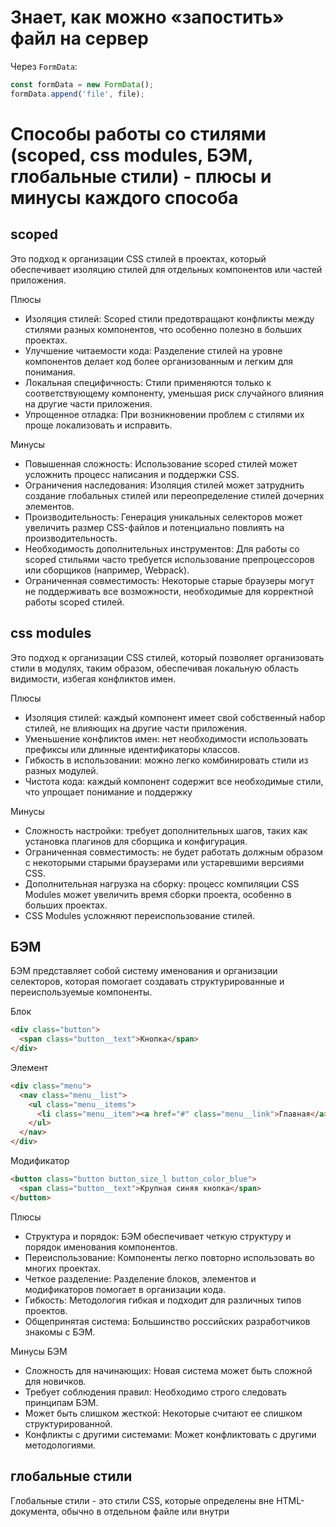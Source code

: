 # Знает, как можно «запостить» файл на сервер

Через ```FormData```:
```javascript
const formData = new FormData();
formData.append('file', file);
```
# Способы работы со стилями (scoped, css modules, БЭМ, глобальные стили) - плюсы и минусы каждого способа

scoped
-
Это подход к организации CSS стилей в проектах, который обеспечивает изоляцию стилей для отдельных компонентов или частей приложения.

Плюсы
- Изоляция стилей: Scoped стили предотвращают конфликты между стилями разных компонентов, что особенно полезно в больших проектах.
- Улучшение читаемости кода: Разделение стилей на уровне компонентов делает код более организованным и легким для понимания.
- Локальная специфичность: Стили применяются только к соответствующему компоненту, уменьшая риск случайного влияния на другие части приложения.
- Упрощенное отладка: При возникновении проблем с стилями их проще локализовать и исправить.

Минусы
- Повышенная сложность: Использование scoped стилей может усложнить процесс написания и поддержки CSS.
- Ограничения наследования: Изоляция стилей может затруднить создание глобальных стилей или переопределение стилей дочерних элементов.
- Производительность: Генерация уникальных селекторов может увеличить размер CSS-файлов и потенциально повлиять на производительность.
- Необходимость дополнительных инструментов: Для работы со scoped стильями часто требуется использование препроцессоров или сборщиков (например, Webpack).
- Ограниченная совместимость: Некоторые старые браузеры могут не поддерживать все возможности, необходимые для корректной работы scoped стилей.
 
css modules
-
Это подход к организации CSS стилей, который позволяет организовать стили в модулях, таким образом, обеспечивая локальную область видимости, избегая конфликтов имен. 

Плюсы
- Изоляция стилей: каждый компонент имеет свой собственный набор стилей, не влияющих на другие части приложения.
- Уменьшение конфликтов имен: нет необходимости использовать префиксы или длинные идентификаторы классов.
- Гибкость в использовании: можно легко комбинировать стили из разных модулей.
- Чистота кода: каждый компонент содержит все необходимые стили, что упрощает понимание и поддержку

Минусы
- Сложность настройки: требует дополнительных шагов, таких как установка плагинов для сборщика и конфигурация.
- Ограниченная совместимость: не будет работать должным образом с некоторыми старыми браузерами или устаревшими версиями CSS.
- Дополнительная нагрузка на сборку: процесс компиляции CSS Modules может увеличить время сборки проекта, особенно в больших проектах.
- CSS Modules усложняют переиспользование стилей.
  
БЭМ
-
БЭМ представляет собой систему именования и организации селекторов, которая помогает создавать структурированные и переиспользуемые компоненты.

Блок

```html
<div class="button">
  <span class="button__text">Кнопка</span>
</div>
```

Элемент

```html
<div class="menu">
  <nav class="menu__list">
    <ul class="menu__items">
      <li class="menu__item"><a href="#" class="menu__link">Главная</a></li>
    </ul>
  </nav>
</div>
```

Модификатор

```html
<button class="button button_size_l button_color_blue">
  <span class="button__text">Крупная синяя кнопка</span>
</button>
```

Плюсы
- Структура и порядок: БЭМ обеспечивает четкую структуру и порядок именования компонентов.
- Переиспользование: Компоненты легко повторно использовать во многих проектах.
- Четкое разделение: Разделение блоков, элементов и модификаторов помогает в организации кода.
- Гибкость: Методология гибкая и подходит для различных типов проектов.
- Общепринятая система: Большинство российских разработчиков знакомы с БЭМ.

Минусы БЭМ
- Сложность для начинающих: Новая система может быть сложной для новичков.
- Требует соблюдения правил: Необходимо строго следовать принципам БЭМ.
- Может быть слишком жесткой: Некоторые считают ее слишком структурированной.
- Конфликты с другими системами: Может конфликтовать с другими методологиями.

глобальные стили
-

Глобальные стили - это стили CSS, которые определены вне HTML-документа, обычно в отдельном файле или внутри <style> тега в <head> секции HTML.

Плюсы
- Единообразие: Все страницы сайта используют одни и те же стили.
- Организация: Стили отделены от HTML-кода, что улучшает читаемость.
- Повторное использование: Можно легко повторно использовать стили на разных страницах.
- Упрощенная поддержка: Изменения в стилях нужно вносить только в одном месте.

Минусы
- Увеличение времени загрузки: Все стили загружаются вместе с HTML.
- Независимость от контента: Стили могут не соответствовать конкретному контенту.
- Сложности с переиспользованием: Трудно переиспользовать стили для разных контекстов.

# Понимает, как устроены и как манипулировать объектами в JS. Что такое объект-прототип

Объекты в JavaScript представляют собой набор свойств и методов, которые описывают характеристики и поведение объекта 5. Ключевые моменты:

Объекты состоят из пар ключ-значение, где ключ - это строка или символ, а значение может быть любым типом данных, включая функции. Свойства объекта можно создавать, читать, изменять и удалять динамически во время выполнения программы.

Создание объектов
Использование литерала объекта:
```javascript
let person = {
  name: "Иван",
  age: 30,
  sayHello: function() { console.log("Привет!"); }
};
```

Использование конструктора Object:
```javascript
let obj = new Object();
obj.name = "Пётр";
obj.age = 25;
```

Использование классов (ECMAScript 2015+):
```javascript
class Person {
  constructor(name, age) {
    this.name = name;
    this.age = age;
  }

  sayHello() {
    console.log(`Привет, меня зовут ${this.name}!`);
  }
}

let ivan = new Person("Иван", 30);
```

Доступ к свойствам
Через точку: ```person.name```
Через квадратные скобки: ```person["name"]```

Изменение свойств:
```person.age = 31;```
```person["age"] = 32;```

Добавление новых свойств:
```person.country = "Россия";```

Удаление свойств:
```delete person.age;```

Проверка существования свойства:
```javascript
if ("name" in person) {
  console.log("Свойство name существует");
}
```

Перебор свойств:
```javascript
for (let prop in person) {
  console.log(`${prop}: ${person[prop]}`);
}
```

Клонирование объектов:
```javascript
let copy = Object.assign({}, person);
// или
let deepCopy = JSON.parse(JSON.stringify(person));
```

# Знает, как устроены область видимости в JS

Область видимости (Scope) в JavaScript определяет доступность переменных, функций и объектов в различных частях кода во время выполнения программы. В JavaScript существуют два основных типа областей видимости: глобальная область видимости и локальная область видимости.

Глобальная область видимости
-
Переменные, объявленные вне всех функций или блоков кода, находятся в глобальной области видимости. Они доступны из любой части программы.

```javascript
var globalVar = "Я глобальная переменная";

function exampleFunction() {
    console.log(globalVar); // Доступ к глобальной переменной
}
```

Область видимости функции
-
Переменные, объявленные внутри функции, не доступны за её пределами.

```javascript
function exampleFunction() {
    var localVar = "Я локальная переменная";
    console.log(localVar); // Доступ к локальной переменной
}

exampleFunction(); // Выведет: Я локальная переменная
console.log(localVar); // Ошибка: localVar is not defined
```

Блочная область видимости
-
С введением ES6 в JavaScript появилась возможность создавать блочные области видимости с помощью ключевых слов let и const. Эти переменные доступны только внутри блока кода, в котором они были объявлены.

```javascript
if (true) {
    let blockVar = "Я переменная блочной области видимости";
    console.log(blockVar); // Доступ к blockVar внутри блока
}

console.log(blockVar); // Ошибка: blockVar is not defined
```

Вложенность областей видимости
-

Области видимости могут быть вложенными. Это означает, что внутренняя функция или блок имеет доступ к переменным внешней области видимости, но не наоборот.

```javascript
var outerVar = "Я внешняя переменная";

function outerFunction() {
    var innerVar = "Я внутренняя переменная";
    
    function innerFunction() {
        console.log(outerVar); // Доступ к внешней переменной
        console.log(innerVar); // Доступ к внутренней переменной
    }
    
    innerFunction();
}

outerFunction(); // Внутренняя функция имеет доступ к обоим переменным
console.log(outerVar); // Доступ к внешней переменной
console.log(innerVar); // Ошибка: innerVar is not defined
```

Понимание областей видимости важно для правильного управления переменными и предотвращения ошибок, связанных с их использованием в JavaScript.

# Знает, что такое замыкание

Замыкание (Closure) в JavaScript — это одна из самых мощных и интересных особенностей языка, которая позволяет функции запоминать и сохранять доступ к переменным из своих родительских областей видимости даже после того, как эти переменные больше не доступны в том контексте. Это ведёт к тому, что функция может "запоминать" значения переменных, которые были активны в момент её создания, и продолжать использовать их в будущем, даже если эти переменные уже не существуют в своём первоначальном контексте.

Как работает замыкание:
Когда функция объявлена внутри другой функции, она получает доступ к переменным внешней функции. Если эта внешняя функция возвращает внутреннюю функцию, то возвращённая функция сохраняет ссылку на переменные внешней функции. Это и называется замыканием.

Пример замыкания:

```javascript
function createCounter() {
    let count = 0; // Переменная внешнего контекста

    return function() { // Возвращаемая функция
        count += 1; // Используем переменную из внешнего контекста
        return count;
    };
}

const counter = createCounter();

console.log(counter()); // 1
console.log(counter()); // 2
console.log(counter()); // 3
```

В этом примере функция createCounter создаёт и возвращает другую функцию, которая использует переменную count из своей внешней области видимости. Таким образом, каждый раз, когда мы вызываем возвращённую функцию, она "запоминает" своё состояние благодаря замыканию.

Преимущества замыканий:
- Инкапсуляция: Замыкания позволяют скрыть детали реализации и сделать код более безопасным и удобочитаемым.
- Гибкость: Функции могут быть созданы и использованы в различных контекстах, сохраняя при этом свою функциональность.
- Универсальность: Замыкания используются во многих аспектах JavaScript, начиная от анонимных функций и кончая паттернами проектирования, такими как функциональные компоненты в React.

Недостатки замыканий:
- Высокий расход памяти: Замыкания могут привести к удержанию большого количества данных в памяти, поскольку они "запоминают" все переменные, к которым имели доступ.
- Сложности в отладке: Из-за того, что замыкания работают "за кулисами", отладка кода, использующего замыкания, может стать сложной.
- Замыкания являются фундаментальным понятием в JavaScript и играют ключевую роль в создании мощных и гибких решений. Понимание замыканий позволяет разработчикам писать более продвинутый и эффективный код.

# Знает и понимает, что такое макро и микро - таски

Event Loop является стеком, где хранятся все задачи, которые не вошли в синхронный поток выполнения.
После завершения синхронного потока - задачи начинают выполняться из Event Loop'а. Однако у Event Loop'а тоже есть свои правила:
- Сначала Event Loop проверяет выполнились ли все синхронные задачи
- Потом выполняются все задачи из микротасков
- После выполнения всех микротасков - очередь очищается
- Затем мы берем одну макрозадачу из списка и выполняем ее
- После выполнения мы смотрим нужно ли нам сделать перерисовку страницы
- Если перерисовать страницу нужно - делаем это
- Все снова начинается с первого пункта...

Макрозадачами являются все асинхронные операции:
- setTimeout
- setInterval
- requestAnimationFrame
- Ивенты пользователя
- AJAX-запросы
- Web Workers

В микрозадачи попадают:
- Promise.then()
- MutationObserver callbacks
- IntersectionObserver callbacks
- queueMicrotask(): Функция queueMicrotask() позволяет явно добавить микротаску в очередь микротасок. Это полезно, например, когда нужно гарантировать, что определенный код будет выполнен после всех текущих микротасок, независимо от того, сколько времени займет выполнение этих микротасок.

В задачи отрисовки попадают задачи связанные с отрисовкой и обновлением контента страницы.

# Знает и применяет методы call, apply, bind

Метод call
-
Метод call позволяет вызвать функцию с заданным значением this и аргументами, передаваемыми отдельно. Это означает, что вы можете явно указать, какое значение должно быть использовано вместо this внутри функции.

```javascript
function greet(greeting, punctuation) {
  console.log(`${greeting}, ${this.name}!${punctuation}`);
}

const person = { name: "John" };

// Использование call для изменения контекста this
greet.call(person, "Hello", ".");
// Вывод: Hello, John!. В этом случае this ссылается на объект person
```

Метод apply
-
Похож на call, но принимает два аргумента: первый - это значение this, а второй - массив аргументов, которые будут переданы функции. Это удобно, когда у вас есть много аргументов для передачи.

```javascript
function sum(a, b, c) {
  return a + b + c;
}

console.log(sum.apply(null, [1, 2, 3])); // Вывод: 6
```

Метод bind
-
Создает новую функцию, которая, при вызове, будет использовать указанное значение this. Отличие от call и apply заключается в том, что bind не выполняет функцию сразу, а возвращает ее для последующего вызова. Это полезно, когда вам нужно сохранить определенный контекст this для будущих вызовов функции.

```javascript
function greet(greeting, punctuation) {
  console.log(`${greeting}, ${this.name}!${punctuation}`);
}

const person = { name: "Jane" };
const boundGreet = greet.bind(person);

boundGreet("Hi"); // Вывод: Hi, Jane!
```

Основные моменты
-
- Все три метода (call, apply, bind) используются для изменения значения this внутри функции.
- call и apply выполняют функцию сразу же с заданным this и аргументами, в то время как bind возвращает новую функцию, которую можно вызвать позже.
- Выбор между этими методами зависит от конкретной ситуации и предпочтений разработчика. Важно понимать их различия и применять каждый из них там, где он наиболее подходит.

# Знает, как реализовать прототипное наследование в JS

Для реализации наследования в JavaScript можно использовать функцию ```Object.create()``` или установить свойство prototype для конструктора. Можно это сделать через свойство ```__proto__```, которое устарело, лучше использовать ```Object.getPrototypeOf/Object.setPrototypeOf```.

# Умеет использовать основные инструменты разработчика в браузерах (инспектор html, отладка js, консоль, сеть)

Мы это, вроде, знаем.

# Умеет использовать инструменты для работы с js-кодом (статические анализаторы (jslint), минификаторы)

Статический анализ кода — это методика проверки исходного кода программы на наличие багов, уязвимостей безопасности и несоответствий стилю кодирования без его фактического выполнения. Для JavaScript существует несколько популярных инструментов статического анализа, включая JSLint, ESLint, и Prettier.

Анализаторы можно интегрировать со средами разработки и инструментами сборки и ci/cd для автоматической проверки качества кода.

Минификация — это процесс удаления всех ненужных символов из исходного кода без изменения его функциональности. Это включает в себя удаление пробелов, переносов строк, комментариев и сокращение длинных идентификаторов переменных до коротких. Минификация используется для уменьшения размера файлов JavaScript, CSS и HTML, что приводит к увеличению скорости загрузки веб-страниц.
Минификаторы интегрируются с инструментами сборки. Vite автоматически обрабатывает минификацию JavaScript и CSS в режиме продакшена, используя встроенные плагины и оптимизации. По умолчанию, Vite использует terser для минификации JavaScript и cssnano для минификации CSS.

# Знает, что такое reflow/relayout, как оптимизировать работу с DOM

Reflow (или relayout) — это процесс, при котором браузер пересчитывает позиции и геометрию элементов на веб-странице после внесения изменений, которые влияют на макет страницы или её части. Это может произойти из-за различных действий, таких как добавление, удаление или обновление DOM-узлов, изменение стилей элементов, анимация и даже действия пользователя, такие как изменение размера окна браузера или прокрутка страницы.
Reflow может быть дорогостоящим с точки зрения производительности, особенно на устройствах с ограниченной мощностью процессора. В некоторых случаях reflow может привести к перерасчету всего документа, что существенно замедляет работу интерфейса. Поэтому разработчики стремятся минимизировать количество reflow, оптимизируя изменения DOM и стилизацию элементов.

Repaints (Перерисовка)
-
Repaint возникает в случаях, если были изменены визуальные составляющие элемента, не затрагивающие его разметку. К примеру, opacity, background-color, visibility и outline. Repaint достаточно затратная штука с точки зрения производительности, т.к. браузер должен проверить видимость всех узлом DOM–под одним измененным элементом могут стать видимыми еще один или два.

Reflows (Перекомпановка)
-
Reflow же еще больше воздействуют на производительность. Во время этого процесса происходит перерасчет позиций и размеров всех элементов, что приводит к полной или частичной повторной отрисовке страницы. Изменения в одном элементе могут повлиять на все дочерние, родительские или смежные элементы.

Оба процесса блокируют браузер; и не пользователь, и не ваше веб-приложение не смогут ничего сделать во время reflow и repaint. В крайних случаях CSS эффекты могут затормозить выполнение JavaScript’а. Это одна из причин, почему вы сталкиваетесь с дергающейся прокруткой страницы и неотзывчивым интерфейсом.

Chrome Performance Tool и подобные инструменты позволяют анализировать, какие операции вызывают reflow и repaint, и определять места, где можно улучшить производительность. Это помогает разработчикам визуализировать влияние изменений на производительность и делать обоснованные решения по оптимизации.

Странно, но при попытке считать значения offsetWidth и offsetHeight элемента для их вычисления может быть запущен reflow.

Как минимизировать reflow?
-
- Группируйте изменения стилей и DOM-манипуляции вместе, чтобы минимизировать количество вызываемых reflow.
- Избегайте запроса стилевых свойств, которые могут привести к немедленному reflow, например, offsetHeight, непосредственно перед изменением стилей.
- Используйте CSS-свойства, которые меньше всего влияют на геометрию, например, изменяйте цвет фона вместо изменения границы.
- Рассмотрите возможность использования requestAnimationFrame для группировки анимаций и других изменений, которые могут вызвать reflow.

Полезно знать, в каких случаях запускается reflow:
-
- При добавлении, удалении или изменении видимого элемента DOM. Использование JavaScript для изменения DOM страницы вызывает reflow.
- При добавлении, удалении или изменении CSS стилей. Этот случай похож на первый, изменение стилей напрямую или изменение классов может повлиять на весь макет страницы. Изменив ширину элемента, вы можете повлиять на все элементы того же уровня в DOM и окружающие его элементы.
- CSS3 анимация и свойство transition. Каждый кадр анимации вызывает reflow.
- Использование offsetWidth и OffsetHeight. Странно, но при попытке считать значения offsetWidth и offsetHeight элемента для их вычисления может быть запущен reflow.
- Действия пользователя. И наконец пользователь может вызвать reflow, активировав состояние :hover, при вводе текста в поля, при изменении размера окна, изменении размера шрифта, переключении стилей или шрифтов.

Лучшии практики при создании макета:
- Не используйте инлайновые стили или таблицы в своих макетах!Инлайновые стили срабатывают только после окончательной загрузки HTML и вызывают дополнительный reflow.
- Таблицы снижают производительность, так как парсер не один раз проходится по таблице для вычисления размера ячейки.
- Table-layout: fixed может помочь при представлении табличных данных, так как ширина столбцов будет изменяться в зависимости от содержания строки заголовка.
- Flexbox на главной странице сайта также может привести к падению производительности, так как позиция и размеры ячейки могут измениться после окончательной загрузки HTML.
- Максимально сократите набор правил CSS. Чем меньше правил CSS, тем быстрее reflow. Также по возможности следует избегать сложных CSS селекторов.
- Особенно проблематично если вы используете фреймворк, например, Bootstrap – несколько сайтов используют одновременно больше половины всех стилей. Такие инструменты как UnusedCSS, uCSS, grunt-uncss, и gulp-uncss могут значительно сжать описание стилей и их вес.
- Минимизируйте провалы в DOM. С этим будет чуть сложнее – уменьшите размер вашего DOM и количества узлов в каждой ветке. Чем меньше и мельче ваш документ, тем быстрее будет reflow. Может быть, можно удалить ненужные элементы-обертки, если вы не поддерживаете старые браузеры.
- Как можно сильнее углубите изменения классов в DOM. Сделайте так, что бы при изменении стилей в классах, эти изменения затрагивали как можно более глубокие элементы в DOM (т.е. для тех элементов, у которых нет большого количества дочерних элементов, которые так же имеют большую вложенность). Данный шаг может сократить площадь reflow до пары узлов. По сути, если эффект на дочерние элементы минимален, необходимо применять изменения в классах только для родителей, таких как блоки-обертки.
- Удалите сложную анимацию из потока reflow. Добейтесь того, чтобы анимация применялась к элементам вне DOM. Этого можно достичь с помощью position: absolute или position: fixed. В таком случае изменение размеров и положения элемента не влияют на остальные элементы в документе.
- Изменяйте элементы в скрытом состоянии. Скрытые при помощи display: none элементы не повлекут за собой repaint или reflow во время изменения их стилей. На практике, перед тем, как сделать элемент видимым, старайтесь изменить необходимые для него стили.
- Ограничьте задействованные элементы. Избегайте ситуаций, когда в reflow может быть вовлечено огромное количество элементов. Можно рассмотреть систему вкладок (табов), по клику на таб видимым становится соответствующий блок. Окружающие элементы будут вовлечены в процесс в том случае, если все блоки будут иметь разную высоту. Производительность можно повысить, установив фиксированную высоту для контейнера, или удалив этот элемент.
- Признайте тот факт, что плавность анимации влияет на производительность. Передвигать элемент по пикселю в секунду может смотреться красиво и гладко, но для слабых устройств это затруднительно. Перемещение элемента на 4 пикселя в секунду снижает reflow в 4 раза, и почти незаметно для глаза.
- Анализируйте Repaint с помощью инструментария браузера. Все современные браузеры предоставляют разработчикам набор инструментов, позволяющий отслеживать то, как reflow влияет на производительность. В Blink/Webkit браузерах, таких как Chrome, Safari и Opera это можно сделать, открыв вкладку Сеть и записав активность.

# Знает основные css3-селекторы и свойства

Ну это мы знаем

# Знает что таккое shadow DOM

Один из главных преимуществ Shadow DOM — это изоляция стилей. Стили, определенные внутри Shadow DOM, не затрагивают глобальный DOM и наоборот. Это позволяет создавать компоненты без опасения конфликтов стилей.

```javascript
const shadowRoot = myElement.attachShadow({mode: 'open'});
```

Shadow DOM особенно полезен при создании веб-компонентов. Веб-компоненты — это способ создания пользовательских элементов, которые могут быть использованы в любом месте вашего приложения или даже в других приложениях.

# Знает о возможностях CSS (flex-box и т.д.)

Это мы знаем

# Понимает зачем нужна микроразметка, знает, что такое адаптивная верстка сайта

Микроразметка — это способ организации информации на веб-страницах, который позволяет поисковым системам лучше понимать и интерпретировать содержание страницы. Она используется для улучшения видимости сайта в поисковой выдаче и повышения качества представления информации о сайте в результатах поиска. Существует множество типов микроразметки, которые могут быть разделены на несколько основных категорий:
- Товары и услуги: Микроразметка для описания товаров и услуг, включая цены, наличие на складе, отзывы и рейтинги.
- Локации: Информация о географическом расположении, такие как адреса магазинов, часы работы, контактная информация.
- Персоны: Данные о людях, включая биографические сведения, профессии, достижения.
- События: Информация о мероприятиях, включая даты, места проведения, участников.
- Образование: Данные о курсах, программах обучения, учебных заведениях.
- Рецензии и отзывы: Микроразметка для отзывов о продуктах, услугах, местах и т.д., включая оценки и комментарии.
- Блоги и статьи: Информация о блог-постах и статьях, включая автора, дату публикации, категории и т.д.
- Медиа и контент: Микроразметка для изображений, видео, музыки, включая авторство, лицензионную информацию и т.д.

Форматы микроразметки
-
Самыми распространенными форматами микроразметки являются JSON-LD, Microdata и RDFa. Каждый из этих форматов имеет свои особенности и применяется в зависимости от конкретных потребностей и предпочтений разработчика.

- JSON-LD (JavaScript Object Notation for Linked Data): Представляет данные в формате JSON, легко читаемом как человеком, так и машинами. JSON-LD часто используется для добавления микроразметки непосредственно в HTML-документ.
- Microdata: Поддерживается всеми основными поисковыми системами и позволяет добавлять микроразметку прямо в HTML-атрибуты элементов.
- RDFa (Resource Description Framework in Attributes): Расширяет возможности HTML, добавляя микроразметку через специальные атрибуты.

Выбор формата микроразметки зависит от конкретных требований проекта и предпочтений разработчика. Важно следовать рекомендациям по микроразметке, предоставляемым поисковыми системами, чтобы обеспечить правильное отображение и индексацию информации о сайте.

Основные аспекты адаптивной верстки:
-
- Медиавыражения CSS: Это основной инструмент для реализации адаптивной верстки. Медиавыражения позволяют применять различные стили в зависимости от характеристик устройства, таких как ширина экрана. Например, можно определить разные стили для мобильных устройств, планшетов и настольных компьютеров.
- Резиновые макеты: Резиновая верстка использует относительные единицы измерения (такие как проценты), чтобы элементы на странице могли масштабироваться и подстраиваться под размер экрана. Это обеспечивает гибкость и позволяет контенту адаптироваться к различным размерам экранов.
- Гибкие изображения: Использование изображений, которые автоматически масштабируются и адаптируются к размеру экрана, также является важной частью адаптивной верстки. Это может быть достигнуто с помощью атрибута max-width в CSS, установленного в 100%.
- Прогрессивное улучшение: Эта стратегия предполагает, что базовая версия сайта будет работать даже если некоторые функции или стили не могут быть загружены или применены. Это обеспечивает лучшую совместимость и доступность для всех пользователей.

# Знает что такое promise и умеет применять его на практике

Промис - это специальный объект, который представляет собой результат асинхронной операции, который может быть успешным или неудачным.

Функция, переданная в конструкцию new Promise, называется исполнитель (executor). Когда Promise создаётся, она запускается автоматически. Она должна содержать «создающий» код, который когда-нибудь создаст результат.
Её аргументы resolve и reject – это колбэки, которые предоставляет сам JavaScript.

У объекта promise, возвращаемого конструктором new Promise, есть внутренние свойства:
- state («состояние») — вначале "pending" («ожидание»), потом меняется на "fulfilled" («выполнено успешно») при вызове resolve или на "rejected" («выполнено с ошибкой») при вызове reject.
- result («результат») — вначале undefined, далее изменяется на value при вызове resolve(value) или на error при вызове reject(error).

Создание промиса:

```javascript
const promise = new Promise((resolve, reject) => {
  // Асинхронная операция
  if (success) {
    resolve(result); // Переход в состояние fulfilled
  } else {
    reject(error); // Переход в состояние rejected  
  }
});
```

Обработка результата промиса:

```javascript
promise.then(
  result => { // Выполняется при успешном завершении
    console.log(result);
  },
  error => { // Выполняется при ошибке
    console.error(error);
  }
);
```

Цепочки промисов:

```javascript
doSomething()
  .then(result => doSomethingElse(result))
  .then(finalResult => console.log(finalResult))
  .catch(error => console.error(error));
```

Параллельное выполнение нескольких промисов:

```javascript
Promise.all([promise1, promise2, promise3])
  .then(results => console.log(results))
  .catch(error => console.error(error));
```

# Организация модулей (глобальный объект, CommonJS, UMD, ES modules)

Организация модулей в JavaScript — это ключевой аспект разработки масштабируемых и поддерживаемых приложений. Существует несколько подходов к организации модулей, каждый из которых имеет свои особенности и применяется в зависимости от контекста использования.

Глобальный объект
-

В начале развития JavaScript код часто организовывался через глобальные переменные и функции. Это простой подход, но он быстро становится неприемлемым по мере роста приложения из-за конфликтов имен и сложности управления зависимостями.

```javascript
// Глобальный объект
var myModule = {
  publicMethod: function() {
    // Код метода
  },
  privateMethod: function() {
    // Код метода
  }
};

// Использование
myModule.publicMethod();
```

CommonJS
-

CommonJS — это модульная система, которая была разработана для серверной стороны и широко используется в Node.js. Модули экспортируются с помощью module.exports или exports, а импортируются с помощью require.

```javascript
// myModule.js
const privateMethod = () => {
  // Код метода
};

const publicMethod = () => {
  // Код метода
};

module.exports = publicMethod;

// app.js
const myModule = require('./myModule');
myModule(); // Использование экспортированной функции
```

UMD (Universal Module Definition)
-

UMD позволяет создавать модули, совместимые с различными системами модулей, включая CommonJS и AMD, а также с использованием через тег <script> в браузерах. Это достигается путем определения универсального шаблона, который проверяет доступные среды и экспортирует модуль соответствующим образом.

```javascript
(function (root, factory) {
  if (typeof define === 'function' && define.amd) {
    // AMD
    define([], factory);
  } else if (typeof module === 'object' && module.exports) {
    // CommonJS
    module.exports = factory();
  } else {
    // Глобальная переменная для браузеров
    root.myModule = factory();
  }
}(this, function () {
  // Модуль
  return {};
}));
```

ES Modules
-
ES Modules (ECMAScript Modules) — это стандартная система модулей в JavaScript, введенная в ES6 (ES2015). Она использует ключевые слова import и export для импорта и экспорта функций, объектов или значений между модулями.

```javascript
// myModule.js
export const myFunction = () => {
  // Код функции
};

// app.js
import { myFunction } from './myModule';
myFunction(); // Использование импортированной функции
```

# Конфигурирование сборщиков vite / webpack / esbuild / bun

Конфигурирование сборщиков позволяет адаптировать процесс сборки проекта под конкретные требования и условия.

Vite
-
Vite предлагает простую и интуитивно понятную конфигурацию через файл vite.config.js. Основные возможности включают настройку сервера разработки, оптимизацию для продакшена, настройку плагинов и многое другое.

Пример базовой конфигурации Vite:

```javascript
// vite.config.js
import { defineConfig } from 'vite';

export default defineConfig({
  build: {
    outDir: 'dist', // Папка вывода для продакшена
    assetsDir: '', // Подкаталог для хранения ассетов
    sourcemap: false, // Генерация source map
    minify: 'esbuild', // Минификация с помощью esbuild
    target: 'es2017', // Целевая версия ECMAScript
  },
  server: {
    host: 'localhost', // Хост сервера разработки
    port: 3000, // Порт сервера разработки
    open: true, // Автоматическое открытие браузера
  },
});
```

Webpack
-
Webpack требует более детальной конфигурации через файл webpack.config.js. Он предлагает гораздо больше возможностей для настройки, включая обработку CSS, изображений, а также интеграцию с другими инструментами и плагинами.

Пример базовой конфигурации Webpack:

```javascript
// webpack.config.js
const path = require('path');

module.exports = {
  entry: './src/index.js', // Точка входа
  output: {
    filename: 'main.js', // Имя выходного файла
    path: path.resolve(__dirname, 'dist'), // Путь к папке вывода
  },
  module: {
    rules: [
      {
        test: /\.css$/, // Регулярное выражение для CSS файлов
        use: ['style-loader', 'css-loader'], // Загрузчики для CSS
      },
    ],
  },
  devServer: {
    contentBase: path.join(__dirname, 'dist'), // Корневая директория сервера разработки
    compress: true, // Включение gzip
    port: 9000, // Порт сервера разработки
  },
};
```

esbuild
-
esbuild предлагает простую и быструю сборку проектов с минимальной конфигурацией через файл esbuild.js.

Пример базовой конфигурации esbuild:

```javascript
// esbuild.js
require('esbuild').build({
  entryPoints: ['app.js'],
  bundle: true,
  outfile: 'out.js',
  platform: 'browser',
}).catch(() => process.exit(1))
```

Bun
-
Bun — относительно новый инструмент сборки, который стремится предложить быструю и эффективную сборку проектов. Он предлагает простую конфигурацию через файл bun.config.mjs.

Пример базовой конфигурации Bun:

```javascript
// bun.config.mjs
export default {
  input: 'src/main.ts',
  output: {
    file: 'dist/bundle.js',
    format: 'esm',
  },
  external: [],
  plugins: [],
};
```

# Hoisitng js

Поднятие задумывалось как общий способ мышления о том, как работает контекст выполнения. Однако, hoisting учит, что объявление переменной или функции физически перемещается в начало вашего кода, хотя в действительности этого не происходит. На самом же деле, объявления переменных и функций попадают в память в процессе фазы компиляции, но остаются в коде на том месте, где вы их объявили.
Одним из преимуществ помещения в память объявлений функций до выполнения кода является возможность использовать функцию до её объявления.
Переменные могут быть инициализированы и использованы до их объявления. Однако, они не могут быть использованы без инициализации.

# Работа с SVG (viewport, width, height, цвета, вставка в HTML и тд)

Работа с SVG (Scalable Vector Graphics) включает в себя управление такими концепциями, как viewBox, viewport, width, height, а также применение цветов и вставку SVG в HTML. Эти элементы позволяют контролировать масштабирование, панорамирование и отображение SVG-графики.

ViewBox
-
Этот атрибут определяет координатную систему и область содержимого SVG. Значение viewBox состоит из четырех разделенных пробелами параметров. Первые два параметра контролируют "панорамирование" (перемещение по горизонтали и вертикали), а последние два параметра контролируют "масштабирование". Увеличение первых двух параметров позволяет "панорамировать" вправо или вниз, соответственно. Увеличение последних двух параметров позволяет "увеличивать" масштаб графики.

Viewport
-
Это область просмотра, где отображается SVG-изображение на экране или внутри HTML-документа. Атрибуты width и height элемента SVG определяют размер области просмотра. Если соотношение сторон viewBox и viewport отличается, содержимое SVG масштабируется, чтобы поместиться в область просмотра, сохраняя при этом пропорции. Если соотношения сторон совпадают, содержимое SVG отображается без искажений.

Контроль размера и масштабирования
-
Width и Height: Эти атрибуты элемента SVG контролируют размер области просмотра. Они могут быть заданы в абсолютных единицах (например, пикселях) или в процентах от родительского элемента.

Цвета
-
Цвета в SVG задаются с помощью атрибутов fill (для заливки формы) и stroke (для цвета обводки). Эти атрибуты могут принимать значения в формате RGB, RGBA, HEX, HSL, HSLA и других.

Вставка SVG в HTML
-
SVG может быть встроен напрямую в HTML-код с помощью тега <svg> или вставлен как внешний ресурс с помощью тега <object>, <embed> или <iframe>. При встраивании SVG в HTML, атрибуты viewBox, width и height могут быть использованы для контроля масштабирования и отображения графики.


